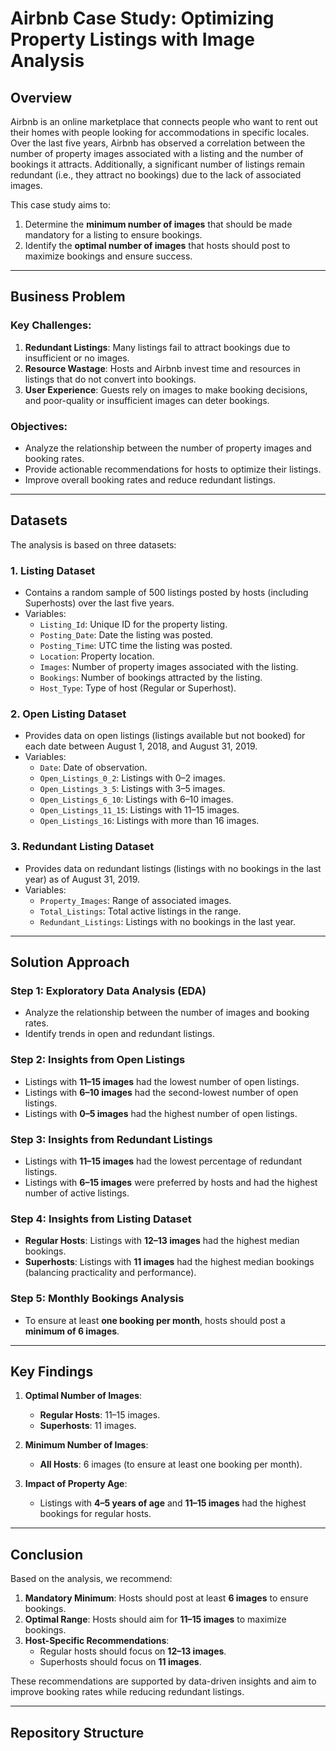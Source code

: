 # Airbnb Case Study: Optimizing Property Listings with Image Analysis

## Overview

Airbnb is an online marketplace that connects people who want to rent out their homes with people looking for accommodations in specific locales. Over the last five years, Airbnb has observed a correlation between the number of property images associated with a listing and the number of bookings it attracts. Additionally, a significant number of listings remain redundant (i.e., they attract no bookings) due to the lack of associated images.

This case study aims to:
1. Determine the **minimum number of images** that should be made mandatory for a listing to ensure bookings.
2. Identify the **optimal number of images** that hosts should post to maximize bookings and ensure success.

---

## Business Problem

### Key Challenges:
1. **Redundant Listings**: Many listings fail to attract bookings due to insufficient or no images.
2. **Resource Wastage**: Hosts and Airbnb invest time and resources in listings that do not convert into bookings.
3. **User Experience**: Guests rely on images to make booking decisions, and poor-quality or insufficient images can deter bookings.

### Objectives:
- Analyze the relationship between the number of property images and booking rates.
- Provide actionable recommendations for hosts to optimize their listings.
- Improve overall booking rates and reduce redundant listings.

---

## Datasets

The analysis is based on three datasets:

### 1. **Listing Dataset**
- Contains a random sample of 500 listings posted by hosts (including Superhosts) over the last five years.
- Variables:
  - `Listing_Id`: Unique ID for the property listing.
  - `Posting_Date`: Date the listing was posted.
  - `Posting_Time`: UTC time the listing was posted.
  - `Location`: Property location.
  - `Images`: Number of property images associated with the listing.
  - `Bookings`: Number of bookings attracted by the listing.
  - `Host_Type`: Type of host (Regular or Superhost).

### 2. **Open Listing Dataset**
- Provides data on open listings (listings available but not booked) for each date between August 1, 2018, and August 31, 2019.
- Variables:
  - `Date`: Date of observation.
  - `Open_Listings_0_2`: Listings with 0–2 images.
  - `Open_Listings_3_5`: Listings with 3–5 images.
  - `Open_Listings_6_10`: Listings with 6–10 images.
  - `Open_Listings_11_15`: Listings with 11–15 images.
  - `Open_Listings_16`: Listings with more than 16 images.

### 3. **Redundant Listing Dataset**
- Provides data on redundant listings (listings with no bookings in the last year) as of August 31, 2019.
- Variables:
  - `Property_Images`: Range of associated images.
  - `Total_Listings`: Total active listings in the range.
  - `Redundant_Listings`: Listings with no bookings in the last year.

---

## Solution Approach

### Step 1: Exploratory Data Analysis (EDA)
- Analyze the relationship between the number of images and booking rates.
- Identify trends in open and redundant listings.

### Step 2: Insights from Open Listings
- Listings with **11–15 images** had the lowest number of open listings.
- Listings with **6–10 images** had the second-lowest number of open listings.
- Listings with **0–5 images** had the highest number of open listings.

### Step 3: Insights from Redundant Listings
- Listings with **11–15 images** had the lowest percentage of redundant listings.
- Listings with **6–15 images** were preferred by hosts and had the highest number of active listings.

### Step 4: Insights from Listing Dataset
- **Regular Hosts**: Listings with **12–13 images** had the highest median bookings.
- **Superhosts**: Listings with **11 images** had the highest median bookings (balancing practicality and performance).

### Step 5: Monthly Bookings Analysis
- To ensure at least **one booking per month**, hosts should post a **minimum of 6 images**.

---

## Key Findings

1. **Optimal Number of Images**:
   - **Regular Hosts**: 11–15 images.
   - **Superhosts**: 11 images.

2. **Minimum Number of Images**:
   - **All Hosts**: 6 images (to ensure at least one booking per month).

3. **Impact of Property Age**:
   - Listings with **4–5 years of age** and **11–15 images** had the highest bookings for regular hosts.

---

## Conclusion

Based on the analysis, we recommend:
1. **Mandatory Minimum**: Hosts should post at least **6 images** to ensure bookings.
2. **Optimal Range**: Hosts should aim for **11–15 images** to maximize bookings.
3. **Host-Specific Recommendations**:
   - Regular hosts should focus on **12–13 images**.
   - Superhosts should focus on **11 images**.

These recommendations are supported by data-driven insights and aim to improve booking rates while reducing redundant listings.

---

## Repository Structure

